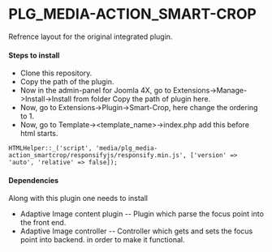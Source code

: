 # PLG_MEDIA-ACTION_SMART-CROP

Refrence layout for the original integrated plugin.

#### Steps to install

- Clone this repository.
- Copy the path of the plugin.
- Now in the admin-panel for Joomla 4X, go to Extensions->Manage->Install->Install from folder Copy the path of plugin here.
- Now, go to Extensions->Plugin->Smart-Crop, here change the ordering to 1.
- Now, go to Template-><template_name>->index.php add this before html starts.
```
HTMLHelper::_('script', 'media/plg_media-action_smartcrop/responsifyjs/responsify.min.js', ['version' => 'auto', 'relative' => false]);
```

#### Dependencies 

Along with this plugin one needs to install
- Adaptive Image content plugin
-- Plugin which parse the focus point into the front end.
- Adaptive Image controller
-- Controller which gets and sets the focus point into backend.
in order to make it functional.
